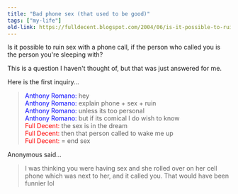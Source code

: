 ```yaml
---
title: "Bad phone sex (that used to be good)"
tags: ["my-life"]
old-link: https://fulldecent.blogspot.com/2004/06/is-it-possible-to-ruin-sex-with-phone.html
---
```


Is it possible to ruin sex with a phone call, if the person who called you is the person you're sleeping with?

This is a question I haven't thought of, but that was just answered for me.

Here is the first inquiry...

> <span style="color:blue">Anthony Romano:</span> hey<br>
> <span style="color:blue">Anthony Romano:</span> explain phone + sex + ruin<br>
> <span style="color:blue">Anthony Romano:</span> unless its too personal<br>
> <span style="color:blue">Anthony Romano:</span> but if its comical I do wish to know<br>
> <span style="color:red">Full Decent:</span> the sex is in the dream<br>
> <span style="color:red">Full Decent:</span> then that person called to wake me up<br>
> <span style="color:red">Full Decent:</span> = end sex

Anonymous said…

> I was thinking you were having sex and she rolled over on her cell phone which was next to her, and it called you. That would have been funnier lol
